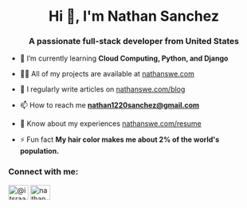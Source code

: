 <h1 align="center">Hi 👋, I'm Nathan Sanchez</h1>
<h3 align="center">A passionate full-stack developer from United States</h3>

- 🌱 I’m currently learning **Cloud Computing, Python, and Django**

- 👨‍💻 All of my projects are available at [nathanswe.com](nathanswe.com)

- 📝 I regularly write articles on [nathanswe.com/blog](nathanswe.com/blog)

- 📫 How to reach me **nathan1220sanchez@gmail.com**

- 📄 Know about my experiences [nathanswe.com/resume](nathanswe.com/resume)

- ⚡ Fun fact **My hair color makes me about 2% of the world's population.**

<h3 align="left">Connect with me:</h3>
<p align="left">
<a href="https://twitter.com/@itsraage" target="blank"><img align="center" src="https://raw.githubusercontent.com/rahuldkjain/github-profile-readme-generator/master/src/images/icons/Social/twitter.svg" alt="@itsraage" height="30" width="40" /></a>
<a href="https://linkedin.com/in/nathansanchez239" target="blank"><img align="center" src="https://raw.githubusercontent.com/rahuldkjain/github-profile-readme-generator/master/src/images/icons/Social/linked-in-alt.svg" alt="nathansanchez239" height="30" width="40" /></a>
</p>

